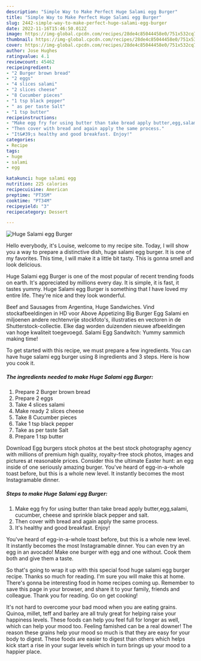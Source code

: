 ```yaml
---
description: "Simple Way to Make Perfect Huge Salami egg Burger"
title: "Simple Way to Make Perfect Huge Salami egg Burger"
slug: 2442-simple-way-to-make-perfect-huge-salami-egg-burger
date: 2022-11-16T15:46:50.012Z
image: https://img-global.cpcdn.com/recipes/28de4c85044458e0/751x532cq70/huge-salami-egg-burger-recipe-main-photo.jpg
thumbnail: https://img-global.cpcdn.com/recipes/28de4c85044458e0/751x532cq70/huge-salami-egg-burger-recipe-main-photo.jpg
cover: https://img-global.cpcdn.com/recipes/28de4c85044458e0/751x532cq70/huge-salami-egg-burger-recipe-main-photo.jpg
author: Jose Hughes
ratingvalue: 4.1
reviewcount: 45462
recipeingredient:
- "2 Burger brown bread"
- "2 eggs"
- "4 slices salami"
- "2 slices cheese"
- "8 Cucumber pieces"
- "1 tsp black pepper"
- " as per taste Salt"
- "1 tsp butter"
recipeinstructions:
- "Make egg fry for using butter than take bread apply butter,egg,salami, cucumber, cheese and sprinkle black pepper and salt."
- "Then cover with bread and again apply the same process."
- "It&#39;s healthy and good breakfast. Enjoy!"
categories:
- Recipe
tags:
- huge
- salami
- egg

katakunci: huge salami egg 
nutrition: 225 calories
recipecuisine: American
preptime: "PT35M"
cooktime: "PT34M"
recipeyield: "3"
recipecategory: Dessert

---
```



![Huge Salami egg Burger](https://img-global.cpcdn.com/recipes/28de4c85044458e0/751x532cq70/huge-salami-egg-burger-recipe-main-photo.jpg)

Hello everybody, it's Louise, welcome to my recipe site. Today, I will show you a way to prepare a distinctive dish, huge salami egg burger. It is one of my favorites. This time, I will make it a little bit tasty. This is gonna smell and look delicious.

Huge Salami egg Burger is one of the most popular of recent trending foods on earth. It's appreciated by millions every day. It is simple, it is fast, it tastes yummy. Huge Salami egg Burger is something that I have loved my entire life. They're nice and they look wonderful.

Beef and Sausages from Argentina, Huge Sandwiches. Vind stockafbeeldingen in HD voor Above Appetizing Big Burger Egg Salami en miljoenen andere rechtenvrije stockfoto&#39;s, illustraties en vectoren in de Shutterstock-collectie. Elke dag worden duizenden nieuwe afbeeldingen van hoge kwaliteit toegevoegd. Salami Egg Sandwitch: Yummy sammich making time!


To get started with this recipe, we must prepare a few ingredients. You can have huge salami egg burger using 8 ingredients and 3 steps. Here is how you cook it.

<!--inarticleads1-->

##### The ingredients needed to make Huge Salami egg Burger:

1. Prepare 2 Burger brown bread
1. Prepare 2 eggs
1. Take 4 slices salami
1. Make ready 2 slices cheese
1. Take 8 Cucumber pieces
1. Take 1 tsp black pepper
1. Take  as per taste Salt
1. Prepare 1 tsp butter


Download Egg burgers stock photos at the best stock photography agency with millions of premium high quality, royalty-free stock photos, images and pictures at reasonable prices. Consider this the ultimate Easter hunt: an egg inside of one seriously amazing burger. You&#39;ve heard of egg-in-a-whole toast before, but this is a whole new level. It instantly becomes the most Instagramable dinner. 

<!--inarticleads2-->

##### Steps to make Huge Salami egg Burger:

1. Make egg fry for using butter than take bread apply butter,egg,salami, cucumber, cheese and sprinkle black pepper and salt.
1. Then cover with bread and again apply the same process.
1. It&#39;s healthy and good breakfast. Enjoy!


You&#39;ve heard of egg-in-a-whole toast before, but this is a whole new level. It instantly becomes the most Instagramable dinner. You can even try an egg in an avocado! Make one burger with egg and one without. Cook them both and give them a taste. 

So that's going to wrap it up with this special food huge salami egg burger recipe. Thanks so much for reading. I'm sure you will make this at home. There's gonna be interesting food in home recipes coming up. Remember to save this page in your browser, and share it to your family, friends and colleague. Thank you for reading. Go on get cooking!

It's not hard to overcome your bad mood when you are eating grains. Quinoa, millet, teff and barley are all truly great for helping raise your happiness levels. These foods can help you feel full for longer as well, which can help your mood too. Feeling famished can be a real downer! The reason these grains help your mood so much is that they are easy for your body to digest. These foods are easier to digest than others which helps kick start a rise in your sugar levels which in turn brings up your mood to a happier place.
